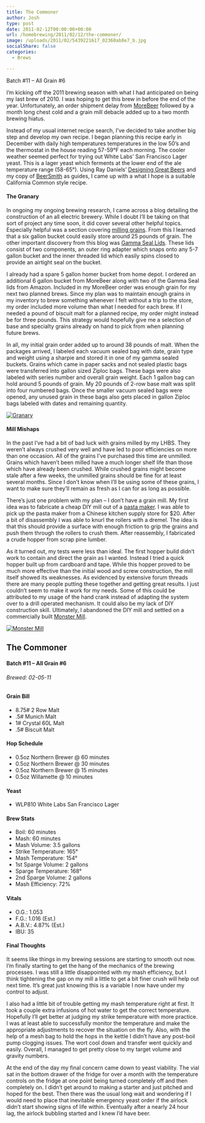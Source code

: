 ```yaml
---
title: The Commoner
author: Josh
type: post
date: 2011-02-12T00:00:00+00:00
url: /homebrewing/2011/02/12/the-commoner/
image: /uploads/2011/02/5439221617_02360ab8e7_b.jpg
socialShare: false
categories:
  - Brews

---
```


Batch #11 &#8211; All Grain #6

I’m kicking off the 2011 brewing season with what I had anticipated on being my last brew of 2010. I was hoping to get this brew in before the end of the year. Unfortunately, an order shipment delay from [MoreBeer][1] followed by a month long chest cold and a grain mill debacle added up to a two month brewing hiatus.

Instead of my usual internet recipe search, I’ve decided to take another big step and develop my own recipe. I began planning this recipe early in December with daily high temperatures temperatures in the low 50’s and the thermostat in the house reading 57-59°F each morning. The cooler weather seemed perfect for trying out White Labs’ San Francisco Lager yeast. This is a lager yeast which ferments at the lower end of the ale temperature range (58-65°). Using Ray Daniels’ [Designing Great Beers][2] and my copy of [BeerSmith][3] as guides, I came up with a what I hope is a suitable California Common style recipe.

<!-- more -->

#### The Granary

In ongoing my ongoing brewing research, I came across a blog detailing the construction of an all electric brewery. While I doubt I’ll be taking on that sort of project any time soon, it did cover several other helpful topics. Especially helpful was a section covering [milling grains][4]. From this I learned that a six gallon bucket could easily store around 25 pounds of grain. The other important discovery from this blog was [Gamma Seal Lids][5]. These lids consist of two components, an outer ring adapter which snaps onto any 5-7 gallon bucket and the inner threaded lid which easily spins closed to provide an airtight seal on the bucket.

I already had a spare 5 gallon homer bucket from home depot. I ordered an additional 6 gallon bucket from MoreBeer along with two of the Gamma Seal lids from Amazon. Included in my MoreBeer order was enough grain for my next two planned brews. Since my plan was to maintain enough grains in my inventory to brew something whenever I felt without a trip to the store, my order included more volume than what I needed for each brew. If I needed a pound of biscuit malt for a planned recipe, my order might instead be for three pounds. This strategy would hopefully give me a selection of base and specialty grains already on hand to pick from when planning future brews.

In all, my initial grain order added up to around 38 pounds of malt. When the packages arrived, I labeled each vacuum sealed bag with date, grain type and weight using a sharpie and stored it in one of my gamma sealed buckets. Grains which came in paper sacks and not sealed plastic bags were transferred into gallon sized Ziploc bags. These bags were also labeled with series number and overall grain weight. Each 1 gallon bag can hold around 5 pounds of grain. My 20 pounds of 2-row base malt was split into four numbered bags. Once the smaller vacuum sealed bags were opened, any unused grain in these bags also gets placed in gallon Ziploc bags labeled with dates and remaining quantity.

[![Granary](http://farm5.static.flickr.com/4073/5439221617_35dbd367d4.jpg)][6]

#### Mill Mishaps

In the past I’ve had a bit of bad luck with grains milled by my LHBS. They weren’t always crushed very well and have led to poor efficiencies on more than one occasion. All of the grains I’ve purchased this time are unmilled. Grains which haven’t been milled have a much longer shelf life than those which have already been crushed. While crushed grains might become stale after a few weeks, the unmilled grains should be fine for at least several months. Since I don’t know when I’ll be using some of these grains, I want to make sure they’ll remain as fresh as I can for as long as possible.

There’s just one problem with my plan &#8211; I don’t have a grain mill. My first idea was to fabricate a cheap DIY mill out of a [pasta maker][7]. I was able to pick up the pasta maker from a Chinese kitchen supply store for $20. After a bit of disassembly I was able to knurl the rollers with a dremel. The idea is that this should provide a surface with enough friction to grip the grains and push them through the rollers to crush them. After reassembly, I fabricated a crude hopper from scrap pine lumber.

As it turned out, my tests were less than ideal. The first hopper build didn’t work to contain and direct the grain as I wanted. Instead I tried a quick hopper built up from cardboard and tape. While this hopper proved to be much more effective than the initial wood and screw construction, the mill itself showed its weaknesses. As evidenced by extensive forum threads there are many people putting these together and getting great results. I just couldn’t seem to make it work for my needs. Some of this could be attributed to my usage of the hand crank instead of adapting the system over to a drill operated mechanism. It could also be my lack of DIY construction skill. Ultimately, I abandoned the DIY mill and settled on a commercially built [Monster Mill][8].

[![Monster Mill](http://farm6.static.flickr.com/5019/5427312438_2da9247449.jpg)][9]

## The Commoner

#### Batch #11 &#8211; All Grain #6

###### Brewed: 02-05-11

#### Grain Bill

  * 8.75# 2 Row Malt
  * .5# Munich Malt
  * 1# Crystal 60L Malt
  * .5# Biscuit Malt

#### Hop Schedule

  * 0.5oz Northern Brewer @ 60 minutes
  * 0.5oz Northern Brewer @ 30 minutes
  * 0.5oz Northern Brewer @ 15 minutes
  * 0.5oz Willamette @ 10 minutes

#### Yeast

  * WLP810 White Labs San Francisco Lager

#### Brew Stats

  * Boil: 60 minutes
  * Mash: 60 minutes
  * Mash Volume: 3.5 gallons
  * Strike Temperature: 165°
  * Mash Temperature: 154°
  * 1st Sparge Volume: 2 gallons
  * Sparge Temperature: 168°
  * 2nd Sparge Volume: 2 gallons
  * Mash Efficiency: 72%

#### Vitals

  * O.G.: 1.053
  * F.G.: 1.016 (Est.)
  * A.B.V.: 4.87% (Est.)
  * IBU: 35

#### Final Thoughts

It seems like things in my brewing sessions are starting to smooth out now. I’m finally starting to get the hang of the mechanics of the brewing processes. I was still a little disappointed with my mash efficiency, but I think tightening the gap on my mill a little to get a bit finer crush will help out next time. It’s great just knowing this is a variable I now have under my control to adjust.

I also had a little bit of trouble getting my mash temperature right at first. It took a couple extra infusions of hot water to get the correct temperature. Hopefully I’ll get better at judging my strike temperature with more practice. I was at least able to successfully monitor the temperature and make the appropriate adjustments to recover the situation on the fly. Also, with the help of a mesh bag to hold the hops in the kettle I didn’t have any post-boil pump clogging issues. The wort cool down and transfer went quickly and easily. Overall, I managed to get pretty close to my target volume and gravity numbers.

At the end of the day my final concern came down to yeast viability. The vial sat in the bottom drawer of the fridge for over a month with the temperature controls on the fridge at one point being turned completely off and then completely on. I didn’t get around to making a starter and just pitched and hoped for the best. Then there was the usual long wait and wondering if I would need to place that inevitable emergency yeast order if the airlock didn’t start showing signs of life within. Eventually after a nearly 24 hour lag, the airlock bubbling started and I knew I’d have beer.

 [1]: http://www.morebeer.com
 [2]: http://www.amazon.com/Designing-Great-Beers-Ultimate-Brewing/dp/0937381500/ref=sr_1_1?ie=UTF8&qid=1297132023&sr=8-1
 [3]: http://beersmith.com/
 [4]: http://www.theelectricbrewery.com/grain-mill
 [5]: http://www.amazon.com/Gamma2-Gamma-Gallon-Buckets-Pails/dp/B001VBALBK/ref=sr_1_1?ie=UTF8&qid=1297059076&sr=8-1
 [6]: http://www.flickr.com/photos/quantumfish/5439221617/
 [7]: http://www.homebrewtalk.com/f11/using-pasta-maker-mill-grain-75784/
 [8]: http://www.monsterbrewinghardware.com/mm-2.html
 [9]: http://www.flickr.com/photos/quantumfish/5427312438/